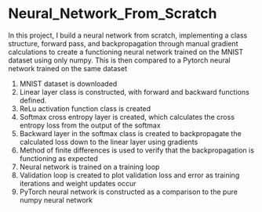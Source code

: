 # Neural_Network_From_Scratch
In this project, I build a neural network from scratch, implementing a class structure, forward pass, and backpropagation through manual gradient calculations to create a functioning neural network trained on the MNIST dataset using only numpy. This is then compared to a Pytorch neural network trained on the same dataset

1. MNIST dataset is downloaded
2. Linear layer class is constructed, with forward and backward functions defined. 
3. ReLu activation function class is created
4. Softmax cross entropy layer is created, which calculates the cross entropy loss from the output of the softmax
5. Backward layer in the softmax class is created to backpropagate the calculated loss down to the linear layer using gradients
6. Method of finite differences is used to verify that the backpropagation is functioning as expected
7. Neural network is trained on a training loop
8. Validation loop is created to plot validation loss and error as training iterations and weight updates occur
9. PyTorch neural network is constructed as a comparison to the pure numpy neural network
